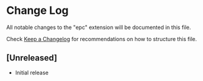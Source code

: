 # Change Log
All notable changes to the "epc" extension will be documented in this file.

Check [Keep a Changelog](http://keepachangelog.com/) for recommendations on how to structure this file.

## [Unreleased]
- Initial release